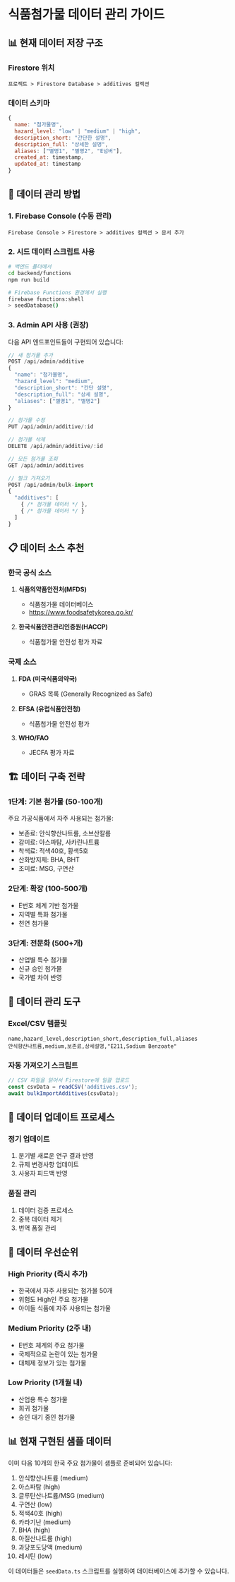 # 식품첨가물 데이터 관리 가이드

## 📊 **현재 데이터 저장 구조**

### **Firestore 위치**
```
프로젝트 > Firestore Database > additives 컬렉션
```

### **데이터 스키마**
```javascript
{
  name: "첨가물명",
  hazard_level: "low" | "medium" | "high",
  description_short: "간단한 설명",
  description_full: "상세한 설명",
  aliases: ["별명1", "별명2", "E넘버"],
  created_at: timestamp,
  updated_at: timestamp
}
```

## 🔧 **데이터 관리 방법**

### **1. Firebase Console (수동 관리)**
```
Firebase Console > Firestore > additives 컬렉션 > 문서 추가
```

### **2. 시드 데이터 스크립트 사용**
```bash
# 백엔드 폴더에서
cd backend/functions
npm run build

# Firebase Functions 환경에서 실행
firebase functions:shell
> seedDatabase()
```

### **3. Admin API 사용 (권장)**
다음 API 엔드포인트들이 구현되어 있습니다:

```javascript
// 새 첨가물 추가
POST /api/admin/additive
{
  "name": "첨가물명",
  "hazard_level": "medium",
  "description_short": "간단 설명",
  "description_full": "상세 설명",
  "aliases": ["별명1", "별명2"]
}

// 첨가물 수정
PUT /api/admin/additive/:id

// 첨가물 삭제
DELETE /api/admin/additive/:id

// 모든 첨가물 조회
GET /api/admin/additives

// 벌크 가져오기
POST /api/admin/bulk-import
{
  "additives": [
    { /* 첨가물 데이터 */ },
    { /* 첨가물 데이터 */ }
  ]
}
```

## 📋 **데이터 소스 추천**

### **한국 공식 소스**
1. **식품의약품안전처(MFDS)**
   - 식품첨가물 데이터베이스
   - https://www.foodsafetykorea.go.kr/

2. **한국식품안전관리인증원(HACCP)**
   - 식품첨가물 안전성 평가 자료

### **국제 소스**
1. **FDA (미국식품의약국)**
   - GRAS 목록 (Generally Recognized as Safe)

2. **EFSA (유럽식품안전청)**
   - 식품첨가물 안전성 평가

3. **WHO/FAO**
   - JECFA 평가 자료

## 🏗️ **데이터 구축 전략**

### **1단계: 기본 첨가물 (50-100개)**
주요 가공식품에서 자주 사용되는 첨가물:
- 보존료: 안식향산나트륨, 소브산칼륨
- 감미료: 아스파탐, 사카린나트륨
- 착색료: 적색40호, 황색5호
- 산화방지제: BHA, BHT
- 조미료: MSG, 구연산

### **2단계: 확장 (100-500개)**
- E번호 체계 기반 첨가물
- 지역별 특화 첨가물
- 천연 첨가물

### **3단계: 전문화 (500+개)**
- 산업별 특수 첨가물
- 신규 승인 첨가물
- 국가별 차이 반영

## 💾 **데이터 관리 도구**

### **Excel/CSV 템플릿**
```csv
name,hazard_level,description_short,description_full,aliases
안식향산나트륨,medium,보존료,상세설명,"E211,Sodium Benzoate"
```

### **자동 가져오기 스크립트**
```javascript
// CSV 파일을 읽어서 Firestore에 일괄 업로드
const csvData = readCSV('additives.csv');
await bulkImportAdditives(csvData);
```

## 🔄 **데이터 업데이트 프로세스**

### **정기 업데이트**
1. 분기별 새로운 연구 결과 반영
2. 규제 변경사항 업데이트
3. 사용자 피드백 반영

### **품질 관리**
1. 데이터 검증 프로세스
2. 중복 데이터 제거
3. 번역 품질 관리

## 🎯 **데이터 우선순위**

### **High Priority (즉시 추가)**
- 한국에서 자주 사용되는 첨가물 50개
- 위험도 High인 주요 첨가물
- 아이들 식품에 자주 사용되는 첨가물

### **Medium Priority (2주 내)**
- E번호 체계의 주요 첨가물
- 국제적으로 논란이 있는 첨가물
- 대체제 정보가 있는 첨가물

### **Low Priority (1개월 내)**
- 산업용 특수 첨가물
- 희귀 첨가물
- 승인 대기 중인 첨가물

## 📊 **현재 구현된 샘플 데이터**

이미 다음 10개의 한국 주요 첨가물이 샘플로 준비되어 있습니다:

1. 안식향산나트륨 (medium)
2. 아스파탐 (high)
3. 글루탄산나트륨/MSG (medium)
4. 구연산 (low)
5. 적색40호 (high)
6. 카라기난 (medium)
7. BHA (high)
8. 아질산나트륨 (high)
9. 과당포도당액 (medium)
10. 레시틴 (low)

이 데이터들은 `seedData.ts` 스크립트를 실행하여 데이터베이스에 추가할 수 있습니다.